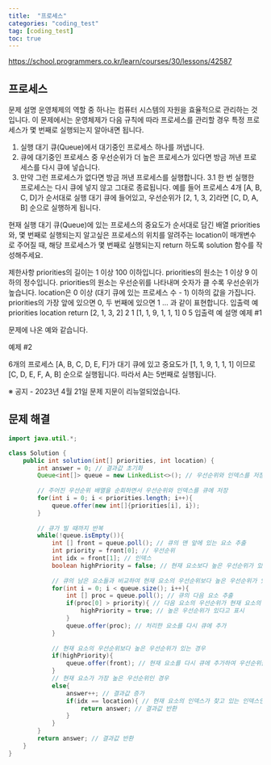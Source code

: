 ```yaml
---
title:  "프로세스"
categories: "coding_test"
tag: [coding_test]
toc: true
---
```


https://school.programmers.co.kr/learn/courses/30/lessons/42587

## 프로세스

문제 설명
운영체제의 역할 중 하나는 컴퓨터 시스템의 자원을 효율적으로 관리하는 것입니다. 이 문제에서는 운영체제가 다음 규칙에 따라 프로세스를 관리할 경우 특정 프로세스가 몇 번째로 실행되는지 알아내면 됩니다.

1. 실행 대기 큐(Queue)에서 대기중인 프로세스 하나를 꺼냅니다.
2. 큐에 대기중인 프로세스 중 우선순위가 더 높은 프로세스가 있다면 방금 꺼낸 프로세스를 다시 큐에 넣습니다.
3. 만약 그런 프로세스가 없다면 방금 꺼낸 프로세스를 실행합니다.
  3.1 한 번 실행한 프로세스는 다시 큐에 넣지 않고 그대로 종료됩니다.
예를 들어 프로세스 4개 [A, B, C, D]가 순서대로 실행 대기 큐에 들어있고, 우선순위가 [2, 1, 3, 2]라면 [C, D, A, B] 순으로 실행하게 됩니다.

현재 실행 대기 큐(Queue)에 있는 프로세스의 중요도가 순서대로 담긴 배열 priorities와, 몇 번째로 실행되는지 알고싶은 프로세스의 위치를 알려주는 location이 매개변수로 주어질 때, 해당 프로세스가 몇 번째로 실행되는지 return 하도록 solution 함수를 작성해주세요.

제한사항
priorities의 길이는 1 이상 100 이하입니다.
priorities의 원소는 1 이상 9 이하의 정수입니다.
priorities의 원소는 우선순위를 나타내며 숫자가 클 수록 우선순위가 높습니다.
location은 0 이상 (대기 큐에 있는 프로세스 수 - 1) 이하의 값을 가집니다.
priorities의 가장 앞에 있으면 0, 두 번째에 있으면 1 … 과 같이 표현합니다.
입출력 예
priorities	location	return
[2, 1, 3, 2]	2	1
[1, 1, 9, 1, 1, 1]	0	5
입출력 예 설명
예제 #1

문제에 나온 예와 같습니다.

예제 #2

6개의 프로세스 [A, B, C, D, E, F]가 대기 큐에 있고 중요도가 [1, 1, 9, 1, 1, 1] 이므로 [C, D, E, F, A, B] 순으로 실행됩니다. 따라서 A는 5번째로 실행됩니다.

※ 공지 - 2023년 4월 21일 문제 지문이 리뉴얼되었습니다.

## 문제 해결
```java
import java.util.*;

class Solution {
    public int solution(int[] priorities, int location) {
        int answer = 0; // 결과값 초기화
        Queue<int[]> queue = new LinkedList<>(); // 우선순위와 인덱스를 저장할 큐 생성
        
        // 주어진 우선순위 배열을 순회하면서 우선순위와 인덱스를 큐에 저장
        for(int i = 0; i < priorities.length; i++){
            queue.offer(new int[]{priorities[i], i});
        }
        
        // 큐가 빌 때까지 반복
        while(!queue.isEmpty()){
            int [] front = queue.poll(); // 큐의 맨 앞에 있는 요소 추출
            int priority = front[0]; // 우선순위
            int idx = front[1]; // 인덱스
            boolean highPriority = false; // 현재 요소보다 높은 우선순위가 있는지 여부를 나타내는 변수
            
            // 큐의 남은 요소들과 비교하여 현재 요소의 우선순위보다 높은 우선순위가 있는지 확인
            for(int i = 0; i < queue.size(); i++){
                int [] proc = queue.poll(); // 큐의 다음 요소 추출
                if(proc[0] > priority){ // 다음 요소의 우선순위가 현재 요소의 우선순위보다 높은 경우
                    highPriority = true; // 높은 우선순위가 있다고 표시
                }
                queue.offer(proc); // 처리한 요소를 다시 큐에 추가
            }
            
            // 현재 요소의 우선순위보다 높은 우선순위가 있는 경우
            if(highPriority){
                queue.offer(front); // 현재 요소를 다시 큐에 추가하여 우선순위를 뒤로 미룸
            }
            // 현재 요소가 가장 높은 우선순위인 경우
            else{
                answer++; // 결과값 증가
                if(idx == location){ // 현재 요소의 인덱스가 찾고 있는 인덱스인 경우
                    return answer; // 결과값 반환
                }
            }
        }
        return answer; // 결과값 반환
    }
}

```